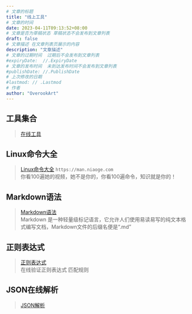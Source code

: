 ```yaml
---
# 文章的标题
title: "线上工具"
# 文章的时间
date: 2023-04-11T09:13:52+08:00
# 文章是否为草稿状态 草稿状态不会发布到文章列表
draft: false
# 文章描述 在文章列表页展示的内容
description: "文章描述"
# 文章的过期时间  过期后不会发布到文章列表
#expiryDate:  //.ExpiryDate
# 文章的发布时间  未到达发布时间不会发布到文章列表
#publishDate: //.PublishDate
# 上次修改的日期
#lastmod: // .Lastmod
# 作者
author: "OverookArt"
---
```


## 工具集合  

> [在线工具](https://tool.lu "在线工具")  

## Linux命令大全  

> [Linux命令大全](https://man.niaoge.com "Linux命令大全") `https://man.niaoge.com`  
> 你看100遍她的视频，她不是你的，你看100遍命令，知识就是你的！

## Markdown语法  

> [Markdown语法](https://markdown.com.cn "Markdown语法")  
> Markdown 是一种轻量级标记语言，它允许人们使用易读易写的纯文本格式编写文档，Markdown文件的后缀名便是“.md”

## 正则表达式  

> [正则表达式](https://projects.verou.me/regexplained "正则表达式")  
> 在线验证正则表达式 匹配规则

## JSON在线解析  

> [JSON解析](https://www.json.cn "JSON在线解析")  
